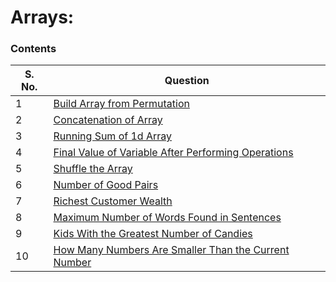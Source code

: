 # Arrays:

### Contents

| S. No. | Question | 
|--------|----------|
| 1 | [Build Array from Permutation](https://github.com/MainakRepositor/MyLeetPy/master/1.py) |
| 2 | [Concatenation of Array](https://github.com/MainakRepositor/MyLeetPy/blob/master/Arrays/2.py) |
| 3 | [Running Sum of 1d Array](https://github.com/MainakRepositor/MyLeetPy/blob/master/Arrays/3.py) |
| 4 | [Final Value of Variable After Performing Operations](https://github.com/MainakRepositor/MyLeetPy/blob/master/Arrays/4.py) |
| 5 | [Shuffle the Array](https://github.com/MainakRepositor/MyLeetPy/blob/master/Arrays/5.py) |
| 6 | [Number of Good Pairs](https://github.com/MainakRepositor/MyLeetPy/blob/master/Arrays/6.py) |
| 7 | [Richest Customer Wealth](https://github.com/MainakRepositor/MyLeetPy/blob/master/Arrays/7.py) |
| 8 | [Maximum Number of Words Found in Sentences](https://github.com/MainakRepositor/MyLeetPy/blob/master/Arrays/8.py) |
| 9 | [Kids With the Greatest Number of Candies](https://github.com/MainakRepositor/MyLeetPy/blob/master/Arrays/9.py) |
| 10 | [How Many Numbers Are Smaller Than the Current Number](https://github.com/MainakRepositor/MyLeetPy/blob/master/Arrays/10.py) |
